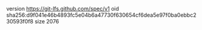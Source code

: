 version https://git-lfs.github.com/spec/v1
oid sha256:d9f041e46b4893fc5e04b6a47730f630654cf6dea5e97f0ba0ebbc230593f0f8
size 2076
